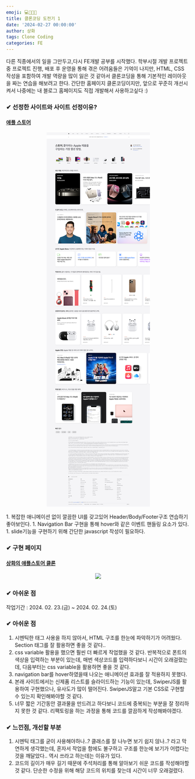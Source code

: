 ```yaml
---
emoji: 💻👨🏻‍💻
title: 클론코딩 도전기 1
date: '2024-02-27 00:00:00'
author: 상화
tags: Clone Coding
categories: FE
---
```


다른 직종에서의 일을 그만두고,다시 FE개발 공부를 시작했다.
학부시절 개발 프로젝트 중 프로젝트 진행, 배포 후 운영을 통해 겪은 어려움들은 기억이 나지만,
HTML, CSS 작성을 포함하여 개발 역량을 많이 잃은 것 같아서 클론코딩을 통해 기본적인 레이아웃을 짜는 연습을 해보려고 한다.
간단한 홈페이지 클론코딩이지만, 앞으로 꾸준히 개선시켜서 나중에는 내 블로그 홈페이지도 직접 개발해서 사용하고싶다 :)

### ✔ 선정한 사이트와 사이트 선정이유? 
#### [애플 스토어](https://www.apple.com/kr/store)
<p align="center">
 <img src="../../assets/images/클론코딩_도전기1_원본.png">
</p>
1. 복잡한 애니메이션 없이 깔끔한 UI를 갖고있어 Header/Body/Footer구조 연습하기 좋아보인다.
1. Navigation Bar 구현을 통해 hover와 같은 이벤트 핸들링 요소가 있다.
1. slide기능을 구현하기 위해 간단한 javascript 작성이 필요하다.

### ✔ 구현 페이지
#### [상화의 애플스토어 클론](https://sanghwa-first-clone.netlify.app/)
<p align="center">
 <img src="../../assets/images/클론코딩_도전기1_수정.png">
</p>

### ✔ 아쉬운 점

작업기간 : 2024. 02. 23.(금) ~ 2024. 02. 24.(토)

### ✔ 아쉬운 점
1. 시멘틱한 태그 사용을 하지 않아서, HTML 구조를 한눈에 파악하기가 어려웠다. Section 태그를 잘 활용하면 좋을 것 같다..
1. css variable 활용을 했으면 훨씬 더 빠르게 작업했을 것 같다. 반복적으로 폰트의 색상을 입력하는 부분이 있는데, 매번 색상코드를 입력하다보니 시간이 오래걸렸는데, 다음부터는 css variable을 활용하면 좋을 것 같다.
1. navigation bar를 hover하였을때 나오는 애니메이션 효과를 잘 적용하지 못했다.
1. 본래 사이트에서는 신제품 리스트를 슬라이드하는 기능이 있는데, SwiperJS를 활용하여 구현했으나, 유사도가 많이 떨어진다. SwiperJS말고 기본 CSS로 구현할 수 있는지 확인해봐야할 것 같다.
1. 너무 짧은 기간동안 결과물을 만드려고 하다보니 코드에 중복되는 부분을 잘 정리하지 못한 것 같다. 리팩토링을 하는 과정을 통해 코드를 깔끔하게 작성해봐야겠다.


### ✔ 느낀점, 개선할 부분

1. 시멘틱 태그를 굳이 사용해야하나..? 클래스를 잘 나누면 보기 쉽지 않나..? 라고 막연하게 생각했는데, 혼자서 작업을 함에도 불구하고 구조를 한눈에 보기가 어렵다는 것을 깨달았다.. 역시 쓰라고 하는데는 이유가 있다.
1. 코드의 길이가 매우 길기 때문에 주석처리를 통해 알아보기 쉬운 코드를 작성해야할 것 같다. 단순한 수정을 위해 해당 코드의 위치를 찾는데 시간이 너무 오래걸렸다.